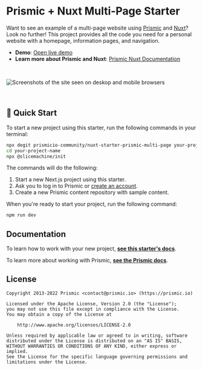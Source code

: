 # Prismic + Nuxt Multi-Page Starter

Want to see an example of a multi-page website using [Prismic][prismic] and [Nuxt][nuxt]? Look no further! This project provides all the code you need for a personal website with a homepage, information pages, and navigation.

- **Demo**: [Open live demo][live-demo]
- **Learn more about Prismic and Nuxt**: [Prismic Nuxt Documentation][prismic-docs]

&nbsp;

<img src="https://user-images.githubusercontent.com/8601064/166617932-eaaa1643-f086-4909-9868-56234f8da98d.png" alt="Screenshots of the site seen on deskop and mobile browsers" />

&nbsp;

## 🚀 Quick Start

To start a new project using this starter, run the following commands in your terminal:

```sh
npx degit prismicio-community/nuxt-starter-prismic-multi-page your-project-name
cd your-project-name
npx @slicemachine/init
```

The commands will do the following:

1. Start a new Next.js project using this starter.
2. Ask you to log in to Prismic or [create an account][prismic-sign-up].
3. Create a new Prismic content repository with sample content.

When you're ready to start your project, run the following command:

```sh
npm run dev
```

## Documentation

To learn how to work with your new project, [**see this starter's docs**][starter-docs].

To learn more about working with Prismic, [**see the Prismic docs**][prismic-docs].

## License

```
Copyright 2013-2022 Prismic <contact@prismic.io> (https://prismic.io)

Licensed under the Apache License, Version 2.0 (the "License");
you may not use this file except in compliance with the License.
You may obtain a copy of the License at

    http://www.apache.org/licenses/LICENSE-2.0

Unless required by applicable law or agreed to in writing, software
distributed under the License is distributed on an "AS IS" BASIS,
WITHOUT WARRANTIES OR CONDITIONS OF ANY KIND, either express or implied.
See the License for the specific language governing permissions and
limitations under the License.
```

[prismic]: https://prismic.io/
[prismic-docs]: https://prismic.io/docs/technologies/nuxt
[prismic-sign-up]: https://prismic.io/dashboard/signup
[starter-docs]: ./docs/README.md
[nuxt]: https://nuxtjs.org/
[live-demo]: https://nuxt-starter-prismic-multi-page.vercel.app/
